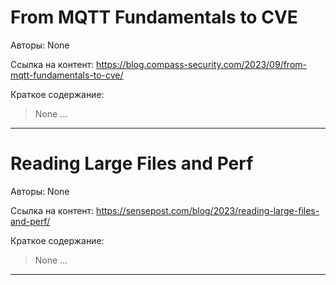 # From MQTT Fundamentals to CVE

Авторы: 
None

Ссылка на контент: 
https://blog.compass-security.com/2023/09/from-mqtt-fundamentals-to-cve/

Краткое содержание: 

<blockquote>
None     ...     
</blockquote>

---

# Reading Large Files and Perf

Авторы: 
None

Ссылка на контент: 
https://sensepost.com/blog/2023/reading-large-files-and-perf/

Краткое содержание: 

<blockquote>
None     ...     
</blockquote>

---

